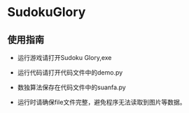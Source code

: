 # SudokuGlory

## 使用指南

- 运行游戏请打开Sudoku Glory,exe

- 运行代码请打开代码文件中的demo.py
- 数独算法保存在代码文件中的suanfa.py
- 运行时请确保file文件完整，避免程序无法读取到图片等数据。